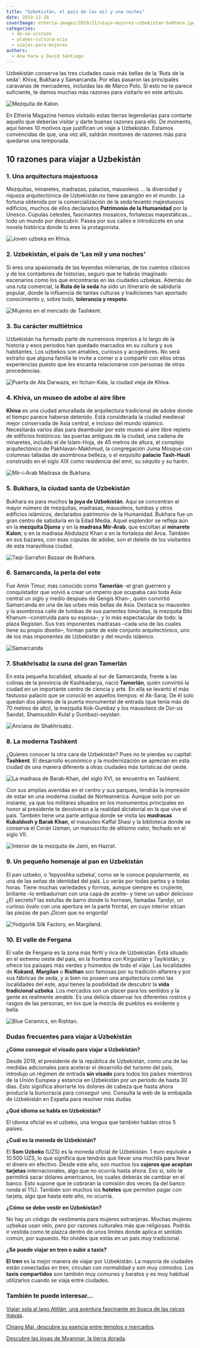 ```yaml
---
title: "Uzbekistán, el país de las mil y una noches"
date: 2019-11-28
coverImage: etheria-images/2019/11/viaje-mujeres-uzbekistan-bukhara.jpg
categories: 
  - de-un-vistazo
  - planes-cultura-ocio
  - viajes-para-mujeres
authors: 
  - Ana Vara y David Santiago
---
```


Uzbekistán conserva las tres ciudades oasis más bellas de la 'Ruta de la seda': Khiva, 
Bukhara y Samarcanda. Por ellas pasaron las principales caravanas de mercaderes, 
incluidas las de Marco Polo. Si esto no te parece suficiente, te damos muchas más 
razones para visitarlo en este artículo. 

![Mezquita de Kalon.](etheria-images/2019/11/viaje-mujeres-uzbekistan-bukhara-900x598.jpg "Mezquita de Kalon. © David Santiago.")

En Etheria Magazine hemos visitado estas tierras legendarias para contarte aquello que 
deberías visitar y darte buenas razones para ello. De momento, aquí tienes 10 motivos 
que justifican un viaje a Uzbekistán. Estamos convencidas de que, una vez allí, saldrán 
montones de razones más para quedarse una temporada. 

## 10 razones para viajar a Uzbekistán

### 1\. Una arquitectura majestuosa

Mezquitas, minaretes, madrazas, palacios, mausoleos … la diversidad y riqueza 
arquitectónica de Uzbekistán no tiene parangón en el mundo. La fortuna obtenida por la 
comercialización de la seda levantó majestuosos edificios, muchos de ellos declarados 
**Patrimonio de la Humanidad** por la Unesco. Cúpulas celestes, fascinantes mosaicos, 
fortalezas mayestáticas… todo un mundo por descubrir. Pasea por sus calles e introdúcete 
en una novela histórica donde tú eres la protagonista. 

![Joven uzbeka en Khiva.](etheria-images/2019/11/viaje-mujeres-khiva-683x1024.jpg "Joven uzbeka en Khiva. ©D.S.")

### 2\. Uzbekistán, el país de 'Las mil y una noches'

Si eres una apasionada de las leyendas milenarias, de los cuentos clásicos y de los 
contadores de historias, seguro que te habrás imaginado escenarios como los que 
encontrarás en las ciudades uzbekas. Además de una ruta comercial, la **Ruta de la 
seda** ha sido un itinerario de sabiduría popular, donde la influencia de tantas 
culturas y tradiciones han aportado conocimiento y, sobre todo, **tolerancia y 
respeto**. 

![Mujeres en el mercado de Tashkent.](etheria-images/2019/11/viaje-mujeres-uzbekistan-tashkent-risas-900x600.jpg "Mujeres en el mercado de Tashkent. ©D.S.")

### 3\. Su carácter multiétnico

Uzbekistán ha formado parte de numerosos imperios a lo largo de la historia y esos 
periodos han quedado marcados en su cultura y sus habitantes. Los uzbekos son amables, 
curiosos y acogedores. No será extraño que alguna familia te invite a comer o a 
compartir con ellos otras experiencias puesto que les encanta relacionarse con personas 
de otras procedencias. 

![Puerta de Ata Darwaza, en Itchan-Kala, la ciudad vieja de Khiva.](etheria-images/2019/11/uzbekistan-viaje-khiva-900x600.jpg "Puerta de Ata Darwaza, en Itchan-Kala, la ciudad vieja de Khiva. © D.S.")

### 4\. Khiva, un museo de adobe al aire libre

**Khiva** es una ciudad amurallada de arquitectura tradicional de adobe donde el tiempo 
parece haberse detenido. Está considerada la ciudad medieval mejor conservada de Asia 
central, e incluso del mundo islámico. Necesitarás varios días para deambular por este 
museo al aire libre repleto de edificios históricos: las puertas antiguas de la ciudad, 
una cadena de minaretes, incluido el de Islam-Hoja, de 45 metros de altura, el complejo 
arquitectónico de Pakhlavan-Makhmud, la congregación Juma Mosque con columnas talladas 
de asombrosa belleza, o el exquisito **palacio Tash-Hauli** construido en el siglo XIX 
como residencia del emir, su séquito y su harén. 

![Mir-i-Arab Madrasa de Bukhara.](etheria-images/2019/11/viaje-mujeres-uzbekistan-bukhara-1-900x600.jpg "Mir-i-Arab Madrasa de Bukhara. ©D.S.")

### 5\. Bukhara, la ciudad santa de Uzbekistán

Bukhara es para muchos **la joya de Uzbekistán**. Aquí se concentran el mayor número de 
mezquitas, madrasas, mausoleos, tumbas y otros edificios islámicos, declarados 
patrimonio de la Humanidad. Bukhara fue un gran centro de sabidurí­a en la Edad Media. 
Aquel esplendor se refleja aún en la **mezquita Djuma** y en la **madrasa Mir-Arab**, 
que escoltan al **minarete Kalon**; o en la madrasa Abdulaziz Khan o en la fortaleza del 
Arca. También en sus bazares, con esas cúpulas de adobe, son el deleite de los 
visitantes de esta maravillosa ciudad. 

![Taqi-Sarrafon Bazaar de Bukhara.](etheria-images/2019/11/viaje-bukhara-900x600.jpg "Taqi-Sarrafon Bazaar de Bukhara. ©D.S.")

### 6\. Samarcanda, la perla del este

Fue Amin Timur, más conocido como **Tamerlán** -el gran guerrero y conquistador que 
volvió a crear un imperio que ocupaba casi toda Asia central un siglo y medio después de 
Gengis Khan-, quién convirtió Samarcanda en una de las urbes más bellas de Asia. Destaca 
su mausoleo y la asombrosa calle de tumbas de sus parientes timúridas, la mezquita Bibi 
Khanum –construida para su esposa–, y lo más espectacular de todo: la plaza Registan. 
Sus tres imponentes madrasas –cada una de las cuales tiene su propio diseño–, forman 
parte de este conjunto arquitectónico, uno de los más imponentes de Uzbekistán y del 
mundo islámico. 

![Samarcanda](etheria-images/2019/11/uzbekistan-viaje-samarkanda-900x600.jpg "Samarcanda. ©D.S.")

### 7\. Shakhrisabz la cuna del gran Tamerlán

En esta pequeña localidad, situada al sur de Samarcanda, frente a las colinas de la 
provincia de Kashkadarya, nació **Tamerlán**, quién convirtió la ciudad en un importante 
centro de ciencia y arte. En ella se levantó el más fastuoso palacio que se conoció en 
aquellos tiempos: el Ak-Saraj. De él solo quedan dos pilares de la puerta monumental de 
entrada (que tení­a más de 70 metros de alto), la mezquita Kok-Gumbaz y los mausoleos de 
Dor-us Saodat, Shamsuddin Kulal y Gumbazi-seyidan. 

![Anciana de Shakhrisabz.](etheria-images/2019/11/mujer-viaje-Shakhrisabz-683x1024.jpg "Anciana de Shakhrisabz. ©D.S.")

### 8\. La moderna Tashkent

¿Quieres conocer la otra cara de Uzbekistán? Pues no te pierdas su capital: 
**Tashkent**. El desarrollo económico y la modernización se aprecian en esta ciudad de 
una manera diferente a otras ciudades más turísticas del oeste. 

![La madrasa de Barak-Khan, del siglo XVI, se encuentra en Tashkent.](etheria-images/2019/11/viaje-mujeres-uzbekistan-tashkent-900x600.jpg "La madrasa de Barak-Khan, del siglo XVI, se encuentra en Tashkent. © D.S.")

Con sus amplias avenidas en el centro y sus parques, tendrás la impresión de estar en 
una moderna ciudad de Norteamérica. Aunque solo por un instante, ya que los militares 
situados en los monumentos principales en honor al presidente te devolverán a la 
realidad dictatorial en la que vive el país. También tiene una parte antigua donde se 
visita las **madrasas Kukaldosh y Barak Khan**, el mausoleo Kaffal Shasi y la biblioteca 
donde se conserva el Corán Usman, un manuscrito de altí­simo valor, fechado en el siglo 
VII. 

![Interior de la mezquita de Jami, en Hazrat.](etheria-images/2019/11/mujeres-bailando-tashkent-900x600.jpg "Interior de la mezquita de Jami, en Hazrat. ©D.S.")

### 9\. Un pequeño homenaje al pan en Uzbekistán

El pan uzbeko, o ‘lepyoshka uzbeka’, como se le conoce popularmente, es una de las señas 
de identidad del país. Lo verás por todas partes y a todas horas. Tiene muchas 
variedades y formas, aunque siempre es crujiente, brillante –lo embadurnan con una capa 
de aceite– y tiene un sabor delicioso ¿El secreto? las estufas de barro donde lo 
hornean, llamadas Tandyr, un curioso óvalo con una apertura en la parte frontal, en cuyo 
interior sitúan las piezas de pan ¡Dicen que no engorda! 

![Yodgorlik Silk Factory, en Margiland.](etheria-images/2019/11/uzbekistan-artesania-margiland-900x600.jpg "Yodgorlik Silk Factory, en Margiland. ©D.S.")

### 10\. El valle de Fergana

El valle de Fergana es la zona más fértil y rica de Uzbekistán. Está situado en el 
extremo oeste del paí­s, en la frontera con Kirguistán y Tayikistán, y ofrece los 
paisajes más verdes y húmedos de todo el viaje. Las localidades de **Kokand**, 
**Margilan** o **Risthan** son famosas por su tradición alfarera y por sus fábricas de 
seda, y si bien no poseen una arquitectura como las localidades del este, aquí tienes la 
posibilidad de descubrir la **vida tradicional uzbeka**. Los mercados son un placer para 
los sentidos y la gente es realmente amable. Es una delicia observar los diferentes 
rostros y rasgos de las personas, en los que la mezcla de pueblos es evidente y bella. 

![Blue Ceramics, en Rishtan.](etheria-images/2019/11/uzbekistan-kokando-683x1024.jpg "Blue Ceramics, en Rishtan. © D.S.")

### Dudas frecuentes para viajar a Uzbekistán

**¿Cómo conseguir el visado para viajar a Uzbekistán?** 

Desde 2019, el presidente de la república de Uzbekistán, como una de las medidas 
adicionales para acelerar el desarrollo del turismo del país, introdujo un régimen de 
entrada **sin visado** para todos los países miembros de la Unión Europea y estancia en 
Uzbekistán por un periodo de hasta 30 días. Esto significa ahorrarte los dolores de 
cabeza que hasta ahora producía la burocracia para conseguir uno. Consulta la web de la 
embajada de Uzbekistán en España para resolver más dudas. 

**¿Qué idioma se habla en Uzbekistán?** 

El idioma oficial es el uzbeko, una lengua que también hablan otros 5 países. 

**¿Cuál es la moneda de Uzbekistán?** 

El **Som Uzbeko** (UZS) es la moneda oficial de Uzbekistán. 1 euro equivale a 10.500 
UZS, lo que significa que tendrás que llevar una mochila para llevar el dinero en 
efectivo. Desde este año, son muchos los **cajeros que aceptan tarjetas** 
internacionales, algo que no ocurría hasta ahora. Eso sí, sólo te permitirá sacar 
dólares americanos, los cuales deberás de cambiar en el banco. Esto supone que te 
cobrarán la comisión dos veces (la del banco ronda el 1%). También son muchos los 
**hoteles** que permiten pagar con tarjeta, algo que hasta este año, no ocurría. 

**¿Cómo se debe vestir en Uzbekistán?** 

No hay un código de vestimenta para mujeres extranjeras. Muchas mujeres uzbekas usan 
velo, pero por razones culturales más que religiosas. Podrás ir vestida como te plazca 
dentro de unos límites donde aplica el sentido común, por supuesto. No olvides que estás 
en un país muy tradicional. 

**¿Se puede viajar en tren o subir a taxis?** 

**El tren** es la mejor manera de viajar por Uzbekistán. La mayoría de ciudades están 
conectadas en tren, circulan con normalidad y son muy cómodos. Los **taxis compartidos** 
son también muy comunes y baratos y es muy habitual utilizarlos cuando se viaja entre 
ciudades. 

### También te puede interesar...

[Viajar sola al lago Atitlán, una aventura fascinante en busca de las raíces 
mayas](https://etheriamagazine.com/2021/02/20/viajar-sola-que-ver-hacer-en-lago-atitlan-guatemala/). 

[Chiang Mai, descubre su esencia entre templos y 
mercados](https://etheriamagazine.com/2021/01/08/chiang-mai-explora-en-3-dias-la-tailandia-mas-espiritual/). 

[Descubre las joyas de Myanmar, la tierra 
dorada](https://etheriamagazine.com/2020/04/27/mujeres-aventureras-viaje-myanmar-que-ver-hacer/).
